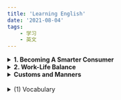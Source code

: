 ```yaml
---
title: 'Learning English'
date: '2021-08-04'
tags:
    - 学习
    - 英文
---
```

<details >
<summary><strong>1. Becoming A Smarter Consumer</strong></summary>
 <br />
 <details>
 <summary>(1) Vocabulary</summary>
 <dl>
  <dt>halo</dt> <dd> - a ring of light</dd>
  <dt>hype</dt> <dd> - extravagant or excessive promotion</dd>
  <dt>unscramble</dt> <dd> - clarify, decode, restore to intelligible  form</dd>
  <dt>incite<dt> <dd> - stir up</dd>
  <dt>bombard</dt> <dd> - keep attacking or pressing with questions and suggestions</dd>
  <dt>landfill site</dt> <dd> - a place used for disposal of garbage</dd>
  <dt>wardrobe</dt> <dd> - a closet or movable cabinet for holding clothes</dd>
  <dt>spring up</dt> <dd> - come into existence</dd>
  <dt>prey on</dt> <dd> - to exploit, victimize, or take advantage of someone</dd>
  <dt>gullible consumers</dt> <dd> - consumers who are too willing to believe and easily tricked</dd>
</dl>
</details>

<details>
<summary>(2) Writing</summary>
<dl>
<dt>What qualities do you usually look for in a product? </dt>
<dd>
<p>Nowadays, consumers are becoming more and more aware of the importance of product quality though they may have different views about what constitute good quality of a product. The following are what I usully look for when deciding to pay for a product.</p>

<p>First, a good product must be able to fulfill a personal need. When I buy a mobile phone, I expect it to enable me to contact my friend whenever I need to.</p>

<p>Second, a good product must be reliable. It is quite irritating that a product you bought ocaasionally failed to do what it is supposed to do.</p>

<p>Third, a product of good quality must be durable and solid. A well-known difference between branded product and conterfeit product is that branded product, which is made of solid material, is much more lasting than fake product that is of inferior quality.</p>

<p>There are some other qualities one can look for in a product, such as serviceability and aesthetics, but the above-mentioned three are the most important qualities I like to see when making a purchase.</p>
</dd>

<dt>Do you think commercials can really affect behavior of buyers? Why or why not?</dt>
<dd>
<p>Businesses have invested considerable resources into advertisement, creating hype and halo around their brands. Although smart consumers figure out various ways to unscramble the magic, commercials remain effective in fluencing consumer behavior.</p>

<p>First of all, consumers are human beings. They are as emotional as they are rational. Marketters can use irrational advertising techniques to exert influence on the emotional side of human characters. For example, a shoe brand can stir up urgence to buy among consumers by advertising a new model that is for market testing purpose as limited edition.</p>

<p>Moreover, various data analysis techniques have made it much easier for markettiers to accurately identify consumer preference than before. With deep understanding of consumer preference, markettiers are able to engineer or optimize commercials in ways that communicate product features more appealingly to targeted audients.</p>

<p>In short, there are many ways by which commercials can really affect consumer behavior. </p>
</dd>

<dt>Do you think the quality of a product depends on how it is advertised? Why or why not?</dt>
<dd>  
<p>In my opinion, a heavily advertised product is likely to be of better quality.</p>

<p>It has been found that many brands have turned to new promotional tactics, focusing commercials more on quality image of brand than on features of its product. A local shoe brand, for example, named its brand as "Everbest", conveying that their quality is <em>always</em> the best in the market. If a business is willing to invest so much in creating a branded image, it is reasonable to believe that the business is serious about product quality and willing to invest efforts in improving product quality.</p>

<p>Additionally, product quality is a multi-demensional concept. Whether ot not a product is of good quality depends on how you define quality. For this reason, a well engineered advertising may educate its targeted group and construct a new way to perceive good product. Take durability of fashion prodcut for example. A fashion brand, which targets at low-income group, advertised its brand as "leading the fast-paced fashion". With such notion in mind, durability will be construed as "uneasy to follow the fast pace of fashion". Instead, consumers will perceive "cheap", which means easy to make change, as the most important quality.</p>
</dd>
</details>
</details>

<details>
<summary><strong>2. Work-Life Balance</strong></summary>
<br />

<details>
<summary>(1) Vocabulary</summary>
<dl>
<dt>disgruntled employees</dt><dd>- unhappy employees who are irritable and may lose their temper easily</dd>
<dt>irritable</dt><dd>- get angry easily</dd>
<dt>lose lose temper</dt><dd>- get anry</dd>
<dt>burn the candle at both ends</dt><dd>- overwork yourself in the morning and at night, come in early for work and bring work home</dd>
<dt>be burnt out</dt><dd>- feel exhausted</dd>
<dt>wear someone out</dt><dd>- make someone very tired</dd>
<dt>get the ball rolling</dt><dd>- get a process started</dd>
<dt>ease up a little</dt><dd>- reduce a little bit effort</dd>
<dt>idle chit-chat</dt><dd>- talk that is informal and irrelevant to work</dd>
<dt>bounce ideas off someone</dt><dd>- share ideas with someone in order to get feedback on them</dd>
<dt>to be left to your own devices</dt><dd>- to be allowed to decide what to do by yourself</dd>
<dt>make concession</dt><dd>- to give or allow something in order to end an argument or conflict</dd>
<dt>commute to work</dt><dd>- a regular journey from home to workplace</dd>
<dt>juggle work with other tasks</dt><dd>- do work and other jobs at the same time, multi-task</dd>
<dt>skip dinner to finish a task</dt><dd>too busy to take dinner</dd>
</dl>
</details>

<details>
<summary>(2) Writing</summary>
<dl>
<dt>Tell
me about your experience of being in a place where there was happiness and a
good work-life balance. How
did you feel about it? Why do you
think people feel so overworked or stressed? </dt>
<dd>
<p>I work for a local retail company as a sales manager. My daily routine is to visit the retail outlets and help resolve problems in order for them to hit their monthly targets. This is great because I do not have to clock in and out every day. As there is no clear office hours, I can easily take some time to prepare dinner for my family and schedule appointment when necessary.</p>

<p>Another reason I like the job is that the job is full of challenge. I need to analyse problems, advise team members, and propose business solutions to improve sales revenue. This provides a good opportunity to develop problem-solving, teamwork, and leadership skills. I feel a strong sense of achievement when I see a report that shows great sales performance.</p>

<p>A sales manager tends to be overworked or stressed because they are multi-tasked and often burn candle at both ends. My way to avoid being worn out is to maintain a positive attitude to challenges and to manage time effectively by prioritzing tasks.</p>
</dd>
</dl>
</details>
</details>

<details>
<summary><strong>Customs and Manners</strong><summary>
<br />
<details>
<summary>(1) Vocabulary</summary>
<dl>
<dt></dt><dd></dd>
</dl>
<details>
<details>
<summary>Writing</summary>
<dl>
<dt></dt><dd></dd>
</dl>
</details>
<details>